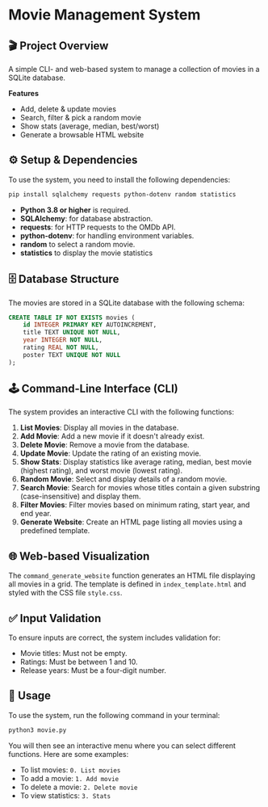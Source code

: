 #  Movie Management System

## 🎬 Project Overview
A simple CLI- and web-based system to manage a collection of movies in a SQLite database.

**Features**
- Add, delete & update movies
- Search, filter & pick a random movie
- Show stats (average, median, best/worst)
- Generate a browsable HTML website

## ⚙️ Setup & Dependencies
To use the system, you need to install the following dependencies:

```bash
pip install sqlalchemy requests python-dotenv random statistics
```

- **Python 3.8 or higher** is required.
- **SQLAlchemy**: for database abstraction.
- **requests**: for HTTP requests to the OMDb API.
- **python-dotenv**: for handling environment variables.
- **random** to select a random movie.
- **statistics** to display the movie statistics

## 🗄️ Database Structure
The movies are stored in a SQLite database with the following schema:

```sql
CREATE TABLE IF NOT EXISTS movies (
    id INTEGER PRIMARY KEY AUTOINCREMENT,
    title TEXT UNIQUE NOT NULL,
    year INTEGER NOT NULL,
    rating REAL NOT NULL,
    poster TEXT UNIQUE NOT NULL
);
```

## 🕹️ Command-Line Interface (CLI)
The system provides an interactive CLI with the following functions:

1. **List Movies**: Display all movies in the database.
2. **Add Movie**: Add a new movie if it doesn't already exist.
3. **Delete Movie**: Remove a movie from the database.
4. **Update Movie**: Update the rating of an existing movie.
5. **Show Stats**: Display statistics like average rating, median, best movie (highest rating), and worst movie (lowest rating).
6. **Random Movie**: Select and display details of a random movie.
7. **Search Movie**: Search for movies whose titles contain a given substring (case-insensitive) and display them.
8. **Filter Movies**: Filter movies based on minimum rating, start year, and end year.
9. **Generate Website**: Create an HTML page listing all movies using a predefined template.

## 🌐 Web-based Visualization
The `command_generate_website` function generates an HTML file displaying all movies in a grid. The template is defined in `index_template.html` and styled with the CSS file `style.css`.

## ✅ Input Validation
To ensure inputs are correct, the system includes validation for:
- Movie titles: Must not be empty.
- Ratings: Must be between 1 and 10.
- Release years: Must be a four-digit number.

## 🚀 Usage
To use the system, run the following command in your terminal:

```bash
python3 movie.py
```

You will then see an interactive menu where you can select different functions. Here are some examples:
- To list movies: `0. List movies`
- To add a movie: `1. Add movie`
- To delete a movie: `2. Delete movie`
- To view statistics: `3. Stats`